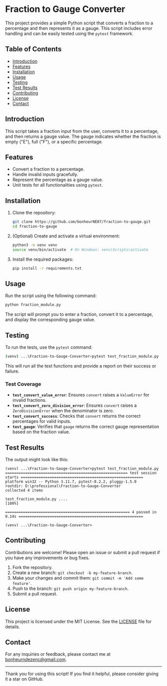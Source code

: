 # Fraction to Gauge Converter

This project provides a simple Python script that converts a fraction to a percentage and then represents it as a gauge. This script includes error handling and can be easily tested using the `pytest` framework.

## Table of Contents

- [Introduction](#introduction)
- [Features](#features)
- [Installation](#installation)
- [Usage](#usage)
- [Testing](#testing)
- [Test Results](#test-results)
- [Contributing](#contributing)
- [License](#license)
- [Contact](#contact)

## Introduction

This script takes a fraction input from the user, converts it to a percentage, and then returns a gauge value. The gauge indicates whether the fraction is empty ("E"), full ("F"), or a specific percentage.

## Features

- Convert a fraction to a percentage.
- Handle invalid inputs gracefully.
- Represent the percentage as a gauge value.
- Unit tests for all functionalities using `pytest`.

## Installation

1. Clone the repository:

   ```bash
   git clone https://github.com/bonheurNE07/fraction-to-gauge.git
   cd fraction-to-gauge
   ```

2. (Optional) Create and activate a virtual environment:

   ```bash
   python3 -m venv venv
   source venv/bin/activate  # On Windows: venv\Scripts\activate
   ```

3. Install the required packages:

   ```bash
   pip install -r requirements.txt
   ```

## Usage

Run the script using the following command:

```bash
python fraction_module.py
```

The script will prompt you to enter a fraction, convert it to a percentage, and display the corresponding gauge value.

## Testing

To run the tests, use the `pytest` command:

```bash
(venv) ...\Fraction-to-Gauge-Converter>pytest test_fraction_module.py
```

This will run all the test functions and provide a report on their success or failure.

### Test Coverage

- **`test_convert_value_error`**: Ensures `convert` raises a `ValueError` for invalid fractions.
- **`test_convert_zero_division_error`**: Ensures `convert` raises a `ZeroDivisionError` when the denominator is zero.
- **`test_convert_success`**: Checks that `convert` returns the correct percentages for valid inputs.
- **`test_gauge`**: Verifies that `gauge` returns the correct gauge representation based on the fraction value.

## Test Results

The output might look like this:

```
(venv) ...\Fraction-to-Gauge-Converter>pytest test_fraction_module.py
======================================================= test session starts =======================================================
platform win32 -- Python 3.11.7, pytest-8.2.2, pluggy-1.5.0
rootdir: D:\professional\Fraction-to-Gauge-Converter       
collected 4 items

test_fraction_module.py ....                                                                                                 [100%] 

======================================================== 4 passed in 0.14s ======================================================== 

(venv) ...\Fraction-to-Gauge-Converter>
```

## Contributing

Contributions are welcome! Please open an issue or submit a pull request if you have any improvements or bug fixes.

1. Fork the repository.
2. Create a new branch: `git checkout -b my-feature-branch`.
3. Make your changes and commit them: `git commit -m 'Add some feature'`.
4. Push to the branch: `git push origin my-feature-branch`.
5. Submit a pull request.

## License

This project is licensed under the MIT License. See the [LICENSE](LICENSE) file for details.

## Contact

For any inquiries or feedback, please contact me at [bonheurndezenc@gmail.com](mailto:bonheurndezenc@gmail.com).

---

Thank you for using this script! If you find it helpful, please consider giving it a star on GitHub.
```
